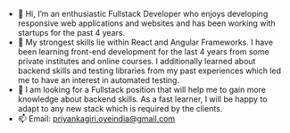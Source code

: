 - 👋 Hi, I’m an enthusiastic Fullstack Developer who enjoys developing responsive web applications and websites and has been working with startups for the past 4 years.
- 🌱 My strongest skills lie within React and Angular Frameworks. I have been learning front-end development for the last 4 years from some private institutes and online courses. I additionally learned about backend skills and testing libraries from my past experiences which led me to have an interest in automated testing.
- 💞️ I am looking for a Fullstack position that will help me to gain more knowledge about backend skills. As a fast learner, I will be happy to adapt to any new stack which is required by the clients.
- 📫 Email: priyankagiri.oyeindia@gmail.com

<!---
pikuzz/pikuzz is a ✨ special ✨ repository because its `README.md` (this file) appears on your GitHub profile.
You can click the Preview link to take a look at your changes.
--->
